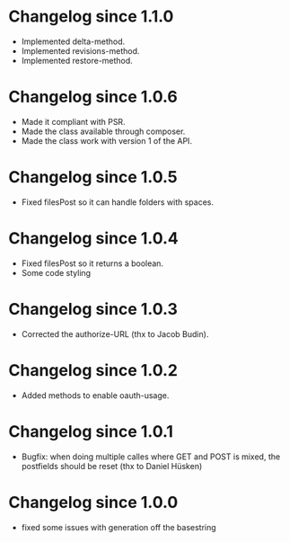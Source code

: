 # Changelog since 1.1.0

* Implemented delta-method.
* Implemented revisions-method.
* Implemented restore-method.

# Changelog since 1.0.6

* Made it compliant with PSR.
* Made the class available through composer.
* Made the class work with version 1 of the API.

# Changelog since 1.0.5

* Fixed filesPost so it can handle folders with spaces.

# Changelog since 1.0.4

* Fixed filesPost so it returns a boolean.
* Some code styling

# Changelog since 1.0.3
* Corrected the authorize-URL (thx to Jacob Budin).

# Changelog since 1.0.2

* Added methods to enable oauth-usage.

# Changelog since 1.0.1

* Bugfix: when doing multiple calles where GET and POST is mixed, the postfields
should be reset (thx to Daniel Hüsken)

# Changelog since 1.0.0

* fixed some issues with generation off the basestring